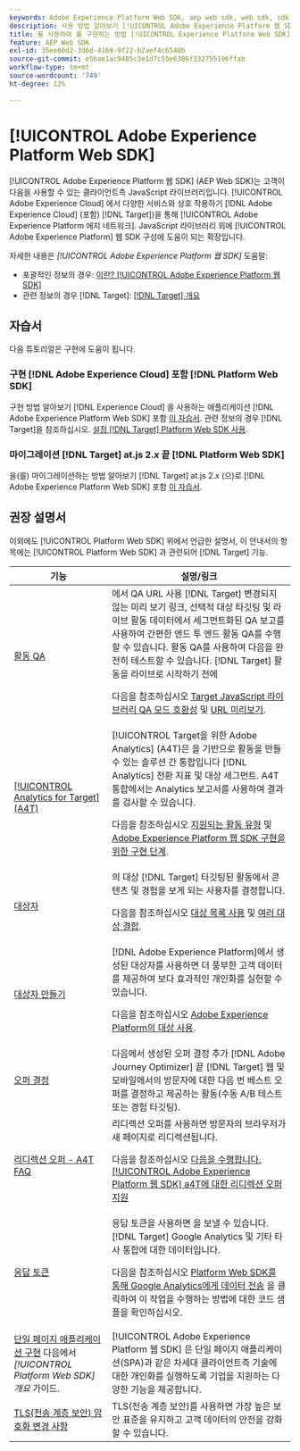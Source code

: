 ```yaml
---
keywords: Adobe Experience Platform Web SDK, aep web sdk, web sdk, sdk, adobe experience cloud, platform edge network, adobe experience platform edge network, edge network, aep edge network, Adobe Experience Platform Web SDK0
description: 사용 방법 알아보기 [!UICONTROL Adobe Experience Platform 웹 SDK] 에서 다양한 서비스와 상호 작용하기 [!UICONTROL Adobe Experience Cloud] 다음을 통해 [!UICONTROL AEP Edge 네트워크].
title: 를 사용하여 를 구현하는 방법 [!UICONTROL Experience Platform Web SDK]?
feature: AEP Web SDK
exl-id: 35ee60d2-3d6d-4169-9f22-b2aef4c6548b
source-git-commit: e5bae1ac9485c3e1d7c55e6386f332755196ffab
workflow-type: tm+mt
source-wordcount: '749'
ht-degree: 12%

---
```


# [!UICONTROL Adobe Experience Platform Web SDK]

[!UICONTROL Adobe Experience Platform 웹 SDK] (AEP Web SDK)는 고객이 다음을 사용할 수 있는 클라이언트측 JavaScript 라이브러리입니다. [!UICONTROL Adobe Experience Cloud] 에서 다양한 서비스와 상호 작용하기 [!DNL Adobe Experience Cloud] (포함) [!DNL Target])을 통해 [!UICONTROL Adobe Experience Platform 에지 네트워크]. JavaScript 라이브러리 외에 [!UICONTROL Adobe Experience Platform] 웹 SDK 구성에 도움이 되는 확장입니다.

자세한 내용은 *[!UICONTROL Adobe Experience Platform 웹 SDK]* 도움말:

* 포괄적인 정보의 경우: [이란? [!UICONTROL Adobe Experience Platform 웹 SDK]](https://experienceleague.adobe.com/docs/experience-platform/edge/home.html)
* 관련 정보의 경우 [!DNL Target]: [[!DNL Target] 개요](https://experienceleague.adobe.com/docs/experience-platform/edge/personalization/adobe-target/target-overview.html)

## 자습서

다음 튜토리얼은 구현에 도움이 됩니다.

### 구현 [!DNL Adobe Experience Cloud] 포함 [!DNL Platform Web SDK]

구현 방법 알아보기 [!DNL Experience Cloud] 을 사용하는 애플리케이션 [!DNL Adobe Experience Platform Web SDK] 포함 [이 자습서](https://experienceleague.adobe.com/docs/platform-learn/implement-web-sdk/overview.html?lang=ko-KR). 관련 정보의 경우 [!DNL Target]을 참조하십시오. [설정 [!DNL Target] Platform Web SDK 사용](https://experienceleague.adobe.com/docs/platform-learn/implement-web-sdk/applications-setup/setup-target.html).

### 마이그레이션 [!DNL Target] at.js 2.*x* 끝 [!DNL Platform Web SDK]

을(를) 마이그레이션하는 방법 알아보기 [!DNL Target] at.js 2.*x* (으)로 [!DNL Adobe Experience Platform Web SDK] 포함 [이 자습서](https://experienceleague.adobe.com/docs/platform-learn/migrate-target-to-websdk/introduction.html).

## 권장 설명서

이외에도 [!UICONTROL Platform Web SDK] 위에서 언급한 설명서, 이 안내서의 항목에는 [!UICONTROL Platform Web SDK] 과 관련되어 [!DNL Target] 기능.

| 기능 | 설명/링크 |
| --- | --- |
| [활동 QA](https://experienceleague.adobe.com/docs/target/using/activities/activity-qa/activity-qa.html) | 에서 QA URL 사용 [!DNL Target] 변경되지 않는 미리 보기 링크, 선택적 대상 타깃팅 및 라이브 활동 데이터에서 세그먼트화된 QA 보고를 사용하여 간편한 엔드 투 엔드 활동 QA를 수행할 수 있습니다. 활동 QA를 사용하여 다음을 완전히 테스트할 수 있습니다. [!DNL Target] 활동을 라이브로 시작하기 전에<p>다음을 참조하십시오 [Target JavaScript 라이브러리 QA 모드 호환성](https://experienceleague.adobe.com/docs/target/using/activities/activity-qa/activity-qa.html#compatibility) 및 [URL 미리보기](https://experienceleague.adobe.com/docs/target/using/activities/activity-qa/activity-qa.html#preview). |
| [[!UICONTROL Analytics for Target] (A4T)](https://experienceleague.adobe.com/docs/target/using/integrate/a4t/a4t.html) | [!UICONTROL Target을 위한 Adobe Analytics] (A4T)은 을 기반으로 활동을 만들 수 있는 솔루션 간 통합입니다 [!DNL Analytics] 전환 지표 및 대상 세그먼트. A4T 통합에서는 Analytics 보고서를 사용하여 결과를 검사할 수 있습니다.<p>다음을 참조하십시오 [지원되는 활동 유형](https://experienceleague.adobe.com/docs/target/using/integrate/a4t/a4t.html#section_F487896214BF4803AF78C552EF1669AA) 및 [Adobe Experience Platform 웹 SDK 구현을 위한 구현 단계](https://experienceleague.adobe.com/docs/target/using/integrate/a4t/a4timplementation.html#platform). |
| [대상자](https://experienceleague.adobe.com/docs/target/using/audiences/target.html) | 의 대상 [!DNL Target] 타깃팅된 활동에서 콘텐츠 및 경험을 보게 되는 사용자를 결정합니다.<p>다음을 참조하십시오 [대상 목록 사용](https://experienceleague.adobe.com/docs/target/using/audiences/create-audiences/audiences.html#use-list) 및 [여러 대상 결합](https://experienceleague.adobe.com/docs/target/using/audiences/combining-multiple-audiences.html). |
| [대상자 만들기](https://experienceleague.adobe.com/docs/target/using/audiences/create-audiences/audiences.html?lang=ko-KR) | [!DNL Adobe Experience Platform]에서 생성된 대상자를 사용하면 더 풍부한 고객 데이터를 제공하여 보다 효과적인 개인화를 실현할 수 있습니다.<p>다음을 참조하십시오 [Adobe Experience Platform의 대상 사용](https://experienceleague.adobe.com/docs/target/using/audiences/create-audiences/audiences.html#aep). |
| [오퍼 결정](https://experienceleague.adobe.com/docs/target/using/integrate/ajo/offer-decision.html) | 다음에서 생성된 오퍼 결정 추가 [!DNL Adobe Journey Optimizer] 끝 [!DNL Target] 웹 및 모바일에서의 방문자에 대한 다음 번 베스트 오퍼를 결정하고 제공하는 활동(수동 A/B 테스트 또는 경험 타깃팅). |
| [리디렉션 오퍼 - A4T FAQ](https://experienceleague.adobe.com/docs/target/using/integrate/a4t/a4t-faq/a4t-faq-redirect-offers.html) | 리디렉션 오퍼를 사용하면 방문자의 브라우저가 새 페이지로 리디렉션됩니다.<p>다음을 참조하십시오 [다음을 수행합니다. [!UICONTROL Adobe Experience Platform 웹 SDK] a4T에 대한 리디렉션 오퍼 지원](https://experienceleague.adobe.com/docs/target/using/integrate/a4t/a4t-faq/a4t-faq-redirect-offers.html#platform) |
| [응답 토큰](https://experienceleague.adobe.com/docs/target/using/administer/response-tokens.html) | 응답 토큰을 사용하면 을 보낼 수 있습니다. [!DNL Target] Google Analytics 및 기타 타사 통합에 대한 데이터입니다.<p>다음을 참조하십시오 [Platform Web SDK를 통해 Google Analytics에게 데이터 전송](https://experienceleague.adobe.com/docs/target/using/administer/response-tokens.html#sending-data-to-google-analytics-via-platform-web-sdk) 을 클릭하여 이 작업을 수행하는 방법에 대한 코드 샘플을 확인하십시오. |
| [단일 페이지 애플리케이션 구현](https://experienceleague.adobe.com/docs/experience-platform/edge/personalization/adobe-target/spa-implementation.html) 다음에서 *[!UICONTROL Platform Web SDK] 개요* 가이드. | [!UICONTROL Adobe Experience Platform 웹 SDK] 은 단일 페이지 애플리케이션(SPA)과 같은 차세대 클라이언트측 기술에 대한 개인화를 실행하도록 기업을 지원하는 다양한 기능을 제공합니다. |
| [TLS(전송 계층 보안) 암호화 변경 사항](../../before-implement/tls-transport-layer-security-encryption.md) | TLS(전송 계층 보안)를 사용하면 가장 높은 보안 표준을 유지하고 고객 데이터의 안전을 강화할 수 있습니다. |
